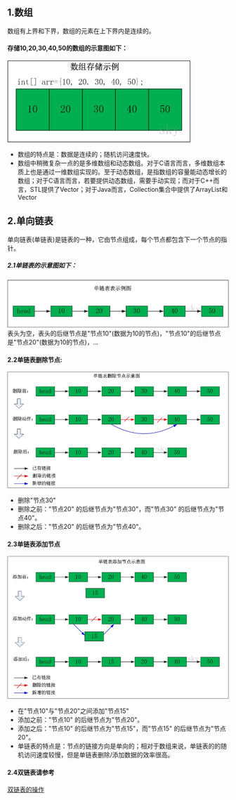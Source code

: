 1.数组
----------
数组有上界和下界，数组的元素在上下界内是连续的。  

#### 存储10,20,30,40,50的数组的示意图如下：
![数组示意图](../images/link/1.jpg)
- 数组的特点是：数据是连续的；随机访问速度快。
- 数组中稍微复杂一点的是多维数组和动态数组。对于C语言而言，多维数组本质上也是通过一维数组实现的。至于动态数组，是指数组的容量能动态增长的数组；对于C语言而言，若要提供动态数组，需要手动实现；而对于C++而言，STL提供了Vector；对于Java而言，Collection集合中提供了ArrayList和Vector  

2.单向链表
-----------
单向链表(单链表)是链表的一种，它由节点组成，每个节点都包含下一个节点的指针。  

##### 2.1单链表的示意图如下：
![数组示意图](../images/link/2.jpg)
表头为空，表头的后继节点是"节点10"(数据为10的节点)，"节点10"的后继节点是"节点20"(数据为10的节点)，...

#### 2.2单链表删除节点:
![数组示意图](../images/link/3.jpg)
- 删除"节点30"
- 删除之前："节点20" 的后继节点为"节点30"，而"节点30" 的后继节点为"节点40"。
- 删除之后："节点20" 的后继节点为"节点40"。

#### 2.3单链表添加节点
![数组示意图](../images/link/4.jpg)
- 在"节点10"与"节点20"之间添加"节点15"
- 添加之前："节点10" 的后继节点为"节点20"。
- 添加之后："节点10" 的后继节点为"节点15"，而"节点15" 的后继节点为"节点20"。
- 单链表的特点是：节点的链接方向是单向的；相对于数组来说，单链表的的随机访问速度较慢，但是单链表删除/添加数据的效率很高。

#### 2.4双链表请参考
[双链表的操作](./double_link.md)
